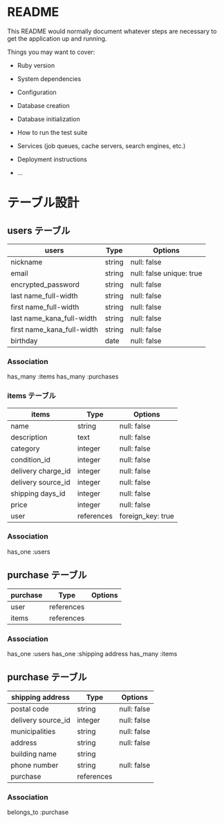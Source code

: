 # README

This README would normally document whatever steps are necessary to get the
application up and running.

Things you may want to cover:

* Ruby version

* System dependencies

* Configuration

* Database creation

* Database initialization

* How to run the test suite

* Services (job queues, cache servers, search engines, etc.)

* Deployment instructions

* ...

# テーブル設計

## users テーブル

| users                      | Type   | Options                  |
| ---------------------------| ------ | -----------              |
| nickname                   | string | null: false              |
| email                      | string | null: false unique: true |
| encrypted_password         | string | null: false              |
| last name_full-width       | string | null: false              |
| first name_full-width      | string | null: false              |
| last name_kana_full-width  | string | null: false              |
| first name_kana_full-width | string | null: false              |
| birthday                   | date | null: false                |



### Association

has_many :items
has_many :purchases

### items テーブル

| items              | Type       | Options          |
| ------------------ | -----------| -----------------|
| name               | string     | null: false      |
| description        | text       | null: false      |
| category           | integer    | null: false      |
| condition_id       | integer    | null: false      |
| delivery charge_id | integer    | null: false      |
| delivery source_id | integer    | null: false      |
| shipping days_id   | integer    | null: false      |
| price              | integer    | null: false      |
| user               | references | foreign_key: true|

### Association

has_one  :users

## purchase テーブル

| purchase              | Type       | Options     |
| --------------------- | -----------| ----------- |
| user                  | references |             |
| items                 | references |             |

### Association

has_one :users
has_one :shipping address
has_many :items  

## purchase テーブル

| shipping address      | Type       | Options     |
| --------------------- | -----------| ----------- |
| postal code           | string     | null: false |
| delivery source_id    | integer    | null: false |
| municipalities        | string     | null: false |
| address               | string     | null: false |
| building name         | string     |             |
| phone number          | string     | null: false |
| purchase              | references |             |

### Association

belongs_to  :purchase
